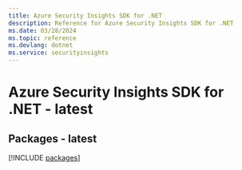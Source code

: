 ```yaml
---
title: Azure Security Insights SDK for .NET
description: Reference for Azure Security Insights SDK for .NET
ms.date: 03/28/2024
ms.topic: reference
ms.devlang: dotnet
ms.service: securityinsights
---
```

# Azure Security Insights SDK for .NET - latest
## Packages - latest
[!INCLUDE [packages](security-insights-index.md)]